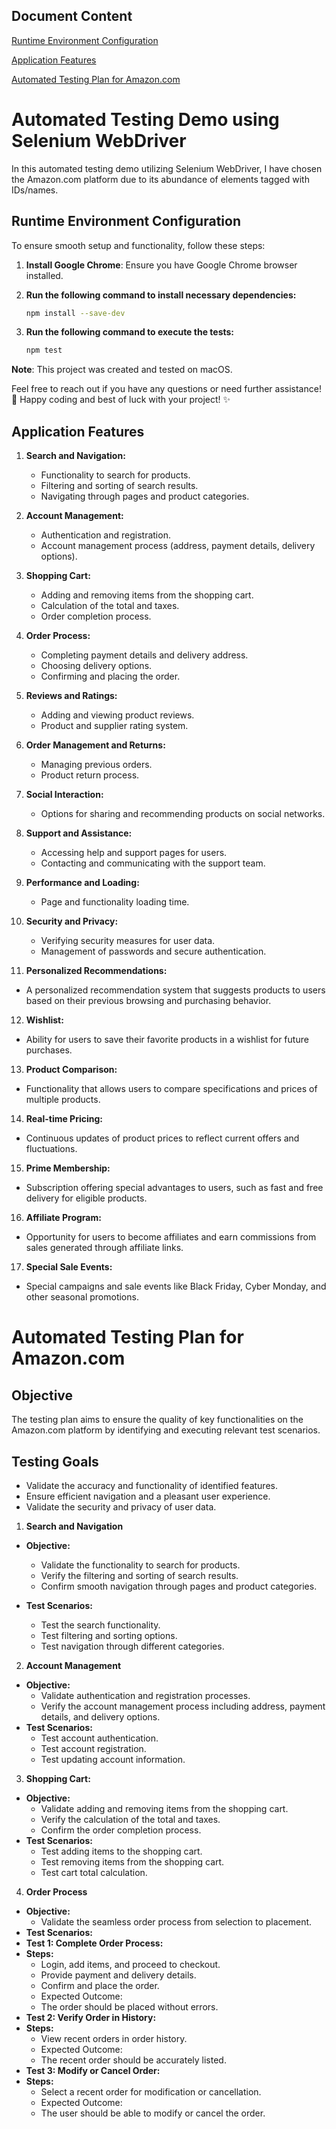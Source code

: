 ## Document Content

[Runtime Environment Configuration](#runtime-environment-configuration)

[Application Features](#application-features)

[Automated Testing Plan for Amazon.com](#automated-testing-plan-for-amazoncom)

# Automated Testing Demo using Selenium WebDriver

In this automated testing demo utilizing Selenium WebDriver, I have chosen the Amazon.com platform due to its abundance of elements tagged with IDs/names.

## Runtime Environment Configuration

To ensure smooth setup and functionality, follow these steps:

1. **Install Google Chrome**: Ensure you have Google Chrome browser installed.

2. **Run the following command to install necessary dependencies:**

   ```bash
   npm install --save-dev
   ```

3. **Run the following command to execute the tests:**

   ```bash
   npm test
   ```

**Note**: This project was created and tested on macOS.

Feel free to reach out if you have any questions or need further assistance! 🚀 Happy coding and best of luck with your project! ✨

## Application Features

1. **Search and Navigation:**

   - Functionality to search for products.
   - Filtering and sorting of search results.
   - Navigating through pages and product categories.

2. **Account Management:**

   - Authentication and registration.
   - Account management process (address, payment details, delivery options).

3. **Shopping Cart:**

   - Adding and removing items from the shopping cart.
   - Calculation of the total and taxes.
   - Order completion process.

4. **Order Process:**

   - Completing payment details and delivery address.
   - Choosing delivery options.
   - Confirming and placing the order.

5. **Reviews and Ratings:**

   - Adding and viewing product reviews.
   - Product and supplier rating system.

6. **Order Management and Returns:**

   - Managing previous orders.
   - Product return process.

7. **Social Interaction:**

   - Options for sharing and recommending products on social networks.

8. **Support and Assistance:**

   - Accessing help and support pages for users.
   - Contacting and communicating with the support team.

9. **Performance and Loading:**

   - Page and functionality loading time.

10. **Security and Privacy:**

    - Verifying security measures for user data.
    - Management of passwords and secure authentication.

11. **Personalized Recommendations:**

- A personalized recommendation system that suggests products to users based on their previous browsing and purchasing behavior.

12. **Wishlist:**

- Ability for users to save their favorite products in a wishlist for future purchases.

13. **Product Comparison:**

- Functionality that allows users to compare specifications and prices of multiple products.

14. **Real-time Pricing:**

- Continuous updates of product prices to reflect current offers and fluctuations.

15. **Prime Membership:**

- Subscription offering special advantages to users, such as fast and free delivery for eligible products.

16. **Affiliate Program:**

- Opportunity for users to become affiliates and earn commissions from sales generated through affiliate links.

17. **Special Sale Events:**

- Special campaigns and sale events like Black Friday, Cyber Monday, and other seasonal promotions.

# Automated Testing Plan for Amazon.com

## Objective

The testing plan aims to ensure the quality of key functionalities on the Amazon.com platform by identifying and executing relevant test scenarios.

## Testing Goals

- Validate the accuracy and functionality of identified features.
- Ensure efficient navigation and a pleasant user experience.
- Validate the security and privacy of user data.

1. **Search and Navigation**

- **Objective:**

  - Validate the functionality to search for products.
  - Verify the filtering and sorting of search results.
  - Confirm smooth navigation through pages and product categories.

- **Test Scenarios:**
  - Test the search functionality.
  - Test filtering and sorting options.
  - Test navigation through different categories.

2. **Account Management**

- **Objective:**
  - Validate authentication and registration processes.
  - Verify the account management process including address, payment details, and delivery options.
- **Test Scenarios:**
  - Test account authentication.
  - Test account registration.
  - Test updating account information.

3. **Shopping Cart:**

- **Objective:**
  - Validate adding and removing items from the shopping cart.
  - Verify the calculation of the total and taxes.
  - Confirm the order completion process.
- **Test Scenarios:**
  - Test adding items to the shopping cart.
  - Test removing items from the shopping cart.
  - Test cart total calculation.

4. **Order Process**

- **Objective:**
  - Validate the seamless order process from selection to placement.
- **Test Scenarios:**
- **Test 1: Complete Order Process:**
- **Steps:**
  - Login, add items, and proceed to checkout.
  - Provide payment and delivery details.
  - Confirm and place the order.
  - Expected Outcome:
  - The order should be placed without errors.
- **Test 2: Verify Order in History:**
- **Steps:**
  - View recent orders in order history.
  - Expected Outcome:
  - The recent order should be accurately listed.
- **Test 3: Modify or Cancel Order:**
- **Steps:**
  - Select a recent order for modification or cancellation.
  - Expected Outcome:
  - The user should be able to modify or cancel the order.
